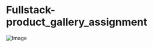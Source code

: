 # Fullstack-product_gallery_assignment
![Image](https://github.com/user-attachments/assets/8ccee864-caa1-4c94-a550-162543e02202)

